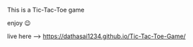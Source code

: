 This is a Tic-Tac-Toe game

enjoy 😉

live here --> https://dathasai1234.github.io/Tic-Tac-Toe-Game/

